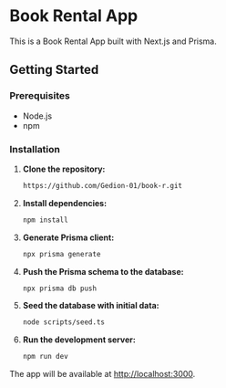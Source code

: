 # Book Rental App

This is a Book Rental App built with Next.js and Prisma.

## Getting Started

### Prerequisites

- Node.js
- npm

### Installation

1. **Clone the repository:**

   ```bash
   https://github.com/Gedion-01/book-r.git
   ```
2. **Install dependencies:**
    ```bash
    npm install
    ```
3. **Generate Prisma client:**
    ```bash
    npx prisma generate
    ```
4. **Push the Prisma schema to the database:**
    ```bash
    npx prisma db push
    ```
5. **Seed the database with initial data:**
    ```bash
    node scripts/seed.ts
    ```
6. **Run the development server:**
    ```bash
    npm run dev
    ```
The app will be available at [http://localhost:3000](http://localhost:3000).
